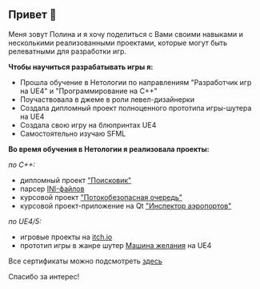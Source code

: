 ## Привет 👋
Меня зовут Полина и я хочу поделиться с Вами своими навыками и несколькими реализованными проектами, которые могут быть релеватными для разработки игр.

<!--
**postpost/postpost** is a ✨ _special_ ✨ repository because its `README.md` (this file) appears on your GitHub profile.


![image](https://github.com/user-attachments/assets/c6f25622-1642-4268-b3a1-9284a88cbf51)

-->
**Чтобы наyчиться разрабатывать игры я:**
- Прошла обучение в Нетологии по направлениям "Разработчик игр на UE4" и "Программирование на С++"
- Поучаствовала в джеме в роли левел-дизайнерки
- Создала дипломный проект полноценного прототипа игры-шутера на UE4 
- Создала свою игру на блюпринтах UE4
- Самостоятельно изучаю SFML

**Во время обучения в Нетологии я реализовала проекты:**

*по С++:*
- дипломный проект ["Поисковик"](https://github.com/postpost/SearchEngine/tree/main/SearchEngine/SearchEngine/HTTPClient)
- парсер [INI-файлов](https://github.com/postpost/IniFilesParserCPP/tree/main/IniFilesParser)
- курсовой проект ["Потокобезопасная очередь"](https://github.com/postpost/CourseWork/tree/main/CourseWork_upd/ThreadSafe_Pool/ThreadSafe_Pool)
- курсовой проект-приложение на Qt ["Инспектор аэропортов"](https://github.com/postpost/QT/tree/main/FINAL_WORK)

*по UE4/5:*
- игровые проекты на [itch.io](https://postpost.itch.io/)
- прототип игры в жанре шутер [Машина желания](https://drive.google.com/drive/folders/1eh5ourTPkqz-roK0Qx96fB3t7mz1AtaC) на UE4

Все сертификаты можно подсмотреть [здесь](https://github.com/postpost/Certificates/tree/main/Certificates)

Спасибо за интерес!

